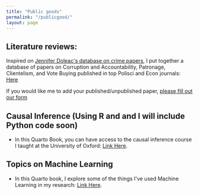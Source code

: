 ```yaml
---
title: "Public goods"
permalink: "/publicgood/"
layout: page
---
```


## Literature reviews: 

Inspired on <a href="https://jenniferdoleac.com/resources/" target="_blank">Jennifer Doleac's database on crime papers</a>, I put together a database of papers on Corruption and Accountability, Patronage, Clientelism, and Vote Buying published in top Polisci and Econ journals: <a href="https://docs.google.com/spreadsheets/d/1h9npHc_DpDj_BXzOvZhNH_LI0zJQXVyR/edit?usp=share_link&ouid=105095887186157613323&rtpof=true&sd=true" target="_blank">Here</a>


If you would like me to add your published/unpublished paper, <a href="https://forms.gle/7AULLRGdx13ngp678" target="_blank">please fill out our form</a>

## Causal Inference (Using R and and I will include Python code soon)

- In this Quarto Book, you can have access to the causal inference course I taught at the University of Oxford: <a href="https://ftraposo.github.io/causal_inference/" target="_blank">Link Here</a>. 

## Topics on Machine Learning

- In this Quarto book, I explore some of the things I've used Machine Learning in my research: <a href="https://ftraposo.github.io/causal_inference/" target="_blank">Link Here</a>. 
